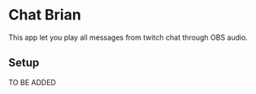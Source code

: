 # Chat Brian
This app let you play all messages from twitch chat through OBS audio.

## Setup
 TO BE ADDED